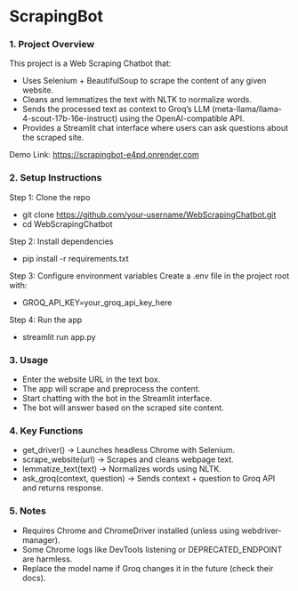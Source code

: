 # ScrapingBot

### 1. Project Overview

This project is a Web Scraping Chatbot that:
* Uses Selenium + BeautifulSoup to scrape the content of any given website.
* Cleans and lemmatizes the text with NLTK to normalize words.
* Sends the processed text as context to Groq’s LLM (meta-llama/llama-4-scout-17b-16e-instruct) using the OpenAI-compatible API.
* Provides a Streamlit chat interface where users can ask questions about the scraped site.

Demo Link: https://scrapingbot-e4pd.onrender.com

### 2. Setup Instructions

Step 1: Clone the repo
- git clone https://github.com/your-username/WebScrapingChatbot.git
- cd WebScrapingChatbot

Step 2: Install dependencies
- pip install -r requirements.txt

Step 3: Configure environment variables
Create a .env file in the project root with:
- GROQ_API_KEY=your_groq_api_key_here

Step 4: Run the app
- streamlit run app.py

### 3. Usage

- Enter the website URL in the text box.
- The app will scrape and preprocess the content.
- Start chatting with the bot in the Streamlit interface.
- The bot will answer based on the scraped site content.

### 4. Key Functions

- get_driver() → Launches headless Chrome with Selenium.
- scrape_website(url) → Scrapes and cleans webpage text.
- lemmatize_text(text) → Normalizes words using NLTK.
- ask_groq(context, question) → Sends context + question to Groq API and returns response.

### 5. Notes

- Requires Chrome and ChromeDriver installed (unless using webdriver-manager).
- Some Chrome logs like DevTools listening or DEPRECATED_ENDPOINT are harmless.
- Replace the model name if Groq changes it in the future (check their docs).
